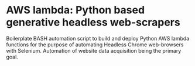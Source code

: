 # AWS lambda: Python based generative headless web-scrapers
Boilerplate BASH automation script to build and deploy Python AWS lambda functions for the purpose of automating Headless Chrome web-browsers with Selenium.  Automation of website data acquisition being the primary goal.
